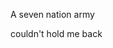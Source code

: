 <div class="video-container">
    <div class="video-box">
    </div>
    <p class="seven">A seven nation army</p> 
    <p class="army">couldn't hold me back</p>
</div>